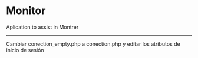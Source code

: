 # Monitor
Aplication to assist in Montrer

****
Cambiar conection_empty.php a conection.php y editar los atributos de inicio de sesión